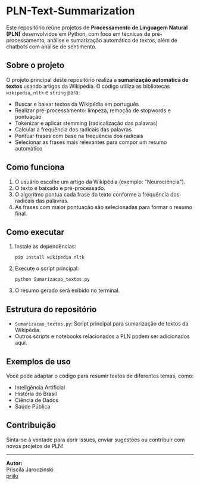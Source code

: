 # PLN-Text-Summarization

Este repositório reúne projetos de **Processamento de Linguagem Natural (PLN)** desenvolvidos em Python, com foco em técnicas de pré-processamento, análise e sumarização automática de textos, além de chatbots com análise de sentimento.

## Sobre o projeto

O projeto principal deste repositório realiza a **sumarização automática de textos** usando artigos da Wikipédia. O código utiliza as bibliotecas `wikipedia`, `nltk` e `string` para:

- Buscar e baixar textos da Wikipédia em português
- Realizar pré-processamento: limpeza, remoção de stopwords e pontuação
- Tokenizar e aplicar stemming (radicalização das palavras)
- Calcular a frequência dos radicais das palavras
- Pontuar frases com base na frequência dos radicais
- Selecionar as frases mais relevantes para compor um resumo automático

## Como funciona

1. O usuário escolhe um artigo da Wikipédia (exemplo: "Neurociência").
2. O texto é baixado e pré-processado.
3. O algoritmo pontua cada frase do texto conforme a frequência dos radicais das palavras.
4. As frases com maior pontuação são selecionadas para formar o resumo final.

## Como executar

1. Instale as dependências:
   ```
   pip install wikipedia nltk
   ```
2. Execute o script principal:
   ```
   python Sumarizacao_textos.py
   ```
3. O resumo gerado será exibido no terminal.

## Estrutura do repositório

- `Sumarizacao_textos.py`: Script principal para sumarização de textos da Wikipédia.
- Outros scripts e notebooks relacionados a PLN podem ser adicionados aqui.

## Exemplos de uso

Você pode adaptar o código para resumir textos de diferentes temas, como:
- Inteligência Artificial
- História do Brasil
- Ciência de Dados
- Saúde Pública

## Contribuição

Sinta-se à vontade para abrir issues, enviar sugestões ou contribuir com novos projetos de PLN!

---

**Autor:**  
Priscila Jaroczinski  
[prijki](https://github.com/prijki/)

